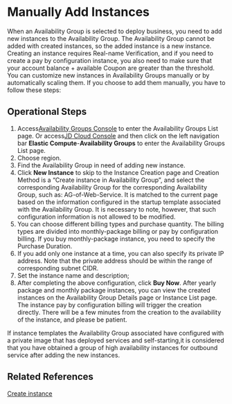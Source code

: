 # Manually Add Instances

When an Availability Group is selected to deploy business, you need to add new instances to the Availability Group. The Availability Group cannot be added with created instances, so the added instance is a new instance. Creating an instance requires Real-name Verification, and if you need to create a pay by configuration instance, you also need to make sure that your account balance + available Coupon are greater than the threshold. You can customize new instances in Availability Groups manually or by automatically scaling them. If you choose to add them manually, you have to follow these steps:

## Operational Steps

1. Access[Availability Groups Console](https://cns-console.jdcloud.com/availabilitygroup/list) to enter the Availability Groups List page. Or access[JD Cloud Console](https://console.jdcloud.com) and then click on the left navigation bar **Elastic Compute**-**Availability Groups** to enter the Availability Groups List page.
2. Choose region.
3. Find the Availability Group in need of adding new instance.
4. Click **New Instance** to skip to the Instance Creation page and Creation Method is a “Create instance in Availability Group”, and select the corresponding Availability Group for the corresponding Availability Group, such as: AG-of-Web-Service. It is matched to the current page based on the information configured in the startup template associated with the Availability Group. It is necessary to note, however, that such configuration information is not allowed to be modified.
5. You can choose different billing types and purchase quantity. The billing types are divided into monthly-package billing or pay by configuration billing. If you buy monthly-package instance, you need to specify the Purchase Duration.
6. If you add only one instance at a time, you can also specify its private IP address. Note that the private  address should be within the range of corresponding subnet CIDR.
7. Set the instance name and description;
8. After completing the above configuration, click **Buy Now**. After yearly package and monthly package instances, you can view the created instances on the Availability Group Details page or Instance List page. The instance pay by configuration billing will trigger the creation directly. There will be a few minutes from the creation to the availability of the instance, and please be patient.

If instance templates the Availability Group associated have configured with a private image that has deployed services and self-starting,it is considered that you have obtained a group of high availability instances for outbound service after adding the new instances.

## Related References

[Create instance](../../Virtual-Machines/Operation-Guide/Instance/Create-Instance.md)